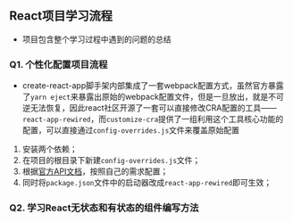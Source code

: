 ## React项目学习流程
* 项目包含整个学习过程中遇到的问题的总结

### Q1. 个性化配置项目流程
* create-react-app脚手架内部集成了一套webpack配置方式，虽然官方暴露了`yarn eject`来暴露出原始的webpack配置文件，但是一旦放出，就是不可逆无法恢复，因此react社区开源了一套可以直接修改CRA配置的工具——`react-app-rewired`，而`customize-cra`提供了一组利用这个工具核心功能的配置，可以直接通过`config-overrides.js`文件来覆盖原始配置
1. 安装两个依赖；
2. 在项目的根目录下新建`config-overrides.js`文件；
3. 根据[官方API文档](https://github.com/arackaf/customize-cra/blob/master/api.md)，按照自己的需求配置；
4. 同时将`package.json`文件中的启动器改成`react-app-rewired`即可生效；

### Q2. 学习React无状态和有状态的组件编写方法